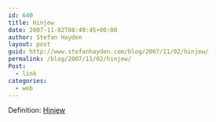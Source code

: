 ```yaml
---
id: 640
title: Hinjew
date: 2007-11-02T08:49:45+00:00
author: Stefan Hayden
layout: post
guid: http://www.stefanhayden.com/blog/2007/11/02/hinjew/
permalink: /blog/2007/11/02/hinjew/
Post:
  - link
categories:
  - web
---
```

Definition: <a href="http://www.urbandictionary.com/define.php?term=hinjew">Hinjew</a>